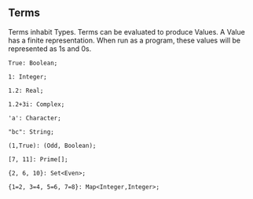 ## Terms

Terms inhabit Types.
Terms can be evaluated to produce Values.
A Value has a finite representation.
When run as a program, these values will be represented as 1s and 0s.

```lsts
True: Boolean;

1: Integer;

1.2: Real;

1.2+3i: Complex;

'a': Character;

"bc": String;

(1,True): (Odd, Boolean);

[7, 11]: Prime[];

{2, 6, 10}: Set<Even>;

{1=2, 3=4, 5=6, 7=8}: Map<Integer,Integer>;
```
